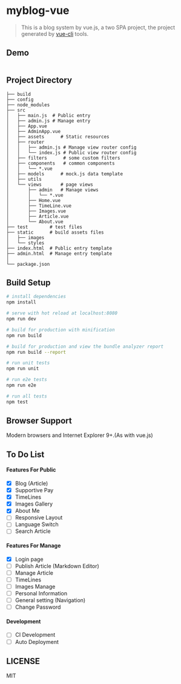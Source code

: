 # myblog-vue

> This is a blog system by vue.js, a two SPA project, the project generated by [vue-cli](https://github.com/vuejs/vue-cli)  tools.

## Demo

![]()

## Project Directory 

``` 
├── build
├── config
├── node_modules
├── src
│   ├── main.js	 # Public entry
│   ├── admin.js # Manage entry
│   ├── App.vue
│   ├── AdminApp.vue
│   ├── assets		# Static resources
│   ├── router
│   │   ├── admin.js # Manage view router config
│   │   └── index.js # Public view router config
│   ├── filters 	 # some custom filters
│   ├── components 	 # common components
│   │   └── *.vue
│   ├── models		# mock.js data template
│   ├── utils
│   └── views		# page views
│       ├── admin 	# Manage views
│       │   └── *.vue
│       ├── Home.vue
│       ├── TimeLine.vue
│       ├── Images.vue
│       ├── Article.vue
│       └── About.vue
├── test		# test files
├── static		# build assets files
│   ├── images
│   └── styles
├── index.html 	# Public entry template
├── admin.html	# Manage entry template
│
└── package.json
```

## Build Setup

``` bash
# install dependencies
npm install

# serve with hot reload at localhost:8080
npm run dev

# build for production with minification
npm run build

# build for production and view the bundle analyzer report
npm run build --report

# run unit tests
npm run unit

# run e2e tests
npm run e2e

# run all tests
npm test
```

## Browser Support

Modern browsers and Internet Explorer 9+.(As with vue.js)

## To Do List

####  Features  For Public 

- [x] Blog (Article)
- [x] Supportive Pay
- [x] TimeLines
- [x] Images Gallery
- [x] About Me
- [ ] Responsive Layout
- [ ] Language Switch
- [ ] Search Article

#### Features  For Manage

- [x] Login page
- [ ] Publish Article (Markdown Editor)
- [ ] Manage Article
- [ ] TimeLines
- [ ] Images Manage
- [ ] Personal Information
- [ ] General setting (Navigation)
- [ ] Change Password

#### Development

- [ ] CI Development
- [ ] Auto Deployment

## LICENSE

MIT